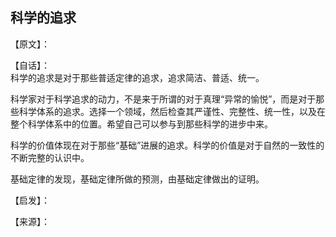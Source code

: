 ## 科学的追求

【原文】：  

【自话】：  
科学的追求是对于那些普适定律的追求，追求简洁、普适、统一。  

科学家对于科学追求的动力，不是来于所谓的对于真理“异常的愉悦”，而是对于那些科学体系的追求。选择一个领域，然后检查其严谨性、完整性、统一性，以及在整个科学体系中的位置。希望自己可以参与到那些科学的进步中来。  

科学的价值体现在对于那些“基础”进展的追求。科学的价值是对于自然的一致性的不断完整的认识中。  

基础定律的发现，基础定律所做的预测，由基础定律做出的证明。  

【启发】：

【来源】：
